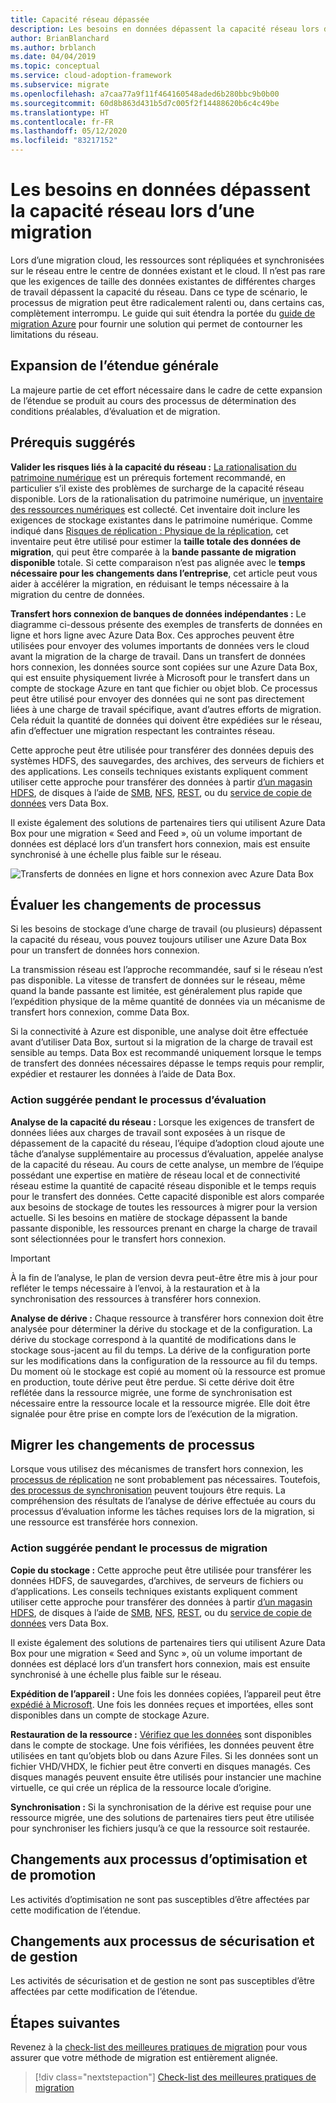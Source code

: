 ```yaml
---
title: Capacité réseau dépassée
description: Les besoins en données dépassent la capacité réseau lors d’une migration.
author: BrianBlanchard
ms.author: brblanch
ms.date: 04/04/2019
ms.topic: conceptual
ms.service: cloud-adoption-framework
ms.subservice: migrate
ms.openlocfilehash: a7caa77a9f11f464160548aded6b280bbc9b0b00
ms.sourcegitcommit: 60d8b863d431b5d7c005f2f14488620b6c4c49be
ms.translationtype: HT
ms.contentlocale: fr-FR
ms.lasthandoff: 05/12/2020
ms.locfileid: "83217152"
---
```

<!-- cSpell:ignore HDFS databox VHDX -->

# <a name="data-requirements-exceed-network-capacity-during-a-migration-effort"></a>Les besoins en données dépassent la capacité réseau lors d’une migration

Lors d’une migration cloud, les ressources sont répliquées et synchronisées sur le réseau entre le centre de données existant et le cloud. Il n’est pas rare que les exigences de taille des données existantes de différentes charges de travail dépassent la capacité du réseau. Dans ce type de scénario, le processus de migration peut être radicalement ralenti ou, dans certains cas, complètement interrompu. Le guide qui suit étendra la portée du [guide de migration Azure](../azure-migration-guide/index.md) pour fournir une solution qui permet de contourner les limitations du réseau.

## <a name="general-scope-expansion"></a>Expansion de l’étendue générale

La majeure partie de cet effort nécessaire dans le cadre de cette expansion de l’étendue se produit au cours des processus de détermination des conditions préalables, d’évaluation et de migration.

## <a name="suggested-prerequisites"></a>Prérequis suggérés

**Valider les risques liés à la capacité du réseau :** [La rationalisation du patrimoine numérique](../../digital-estate/rationalize.md) est un prérequis fortement recommandé, en particulier s’il existe des problèmes de surcharge de la capacité réseau disponible. Lors de la rationalisation du patrimoine numérique, un [inventaire des ressources numériques](../../digital-estate/inventory.md) est collecté. Cet inventaire doit inclure les exigences de stockage existantes dans le patrimoine numérique. Comme indiqué dans [Risques de réplication : Physique de la réplication](../migration-considerations/migrate/replicate.md#replication-risks---physics-of-replication), cet inventaire peut être utilisé pour estimer la **taille totale des données de migration**, qui peut être comparée à la **bande passante de migration disponible** totale. Si cette comparaison n’est pas alignée avec le **temps nécessaire pour les changements dans l’entreprise**, cet article peut vous aider à accélérer la migration, en réduisant le temps nécessaire à la migration du centre de données.

**Transfert hors connexion de banques de données indépendantes :** Le diagramme ci-dessous présente des exemples de transferts de données en ligne et hors ligne avec Azure Data Box. Ces approches peuvent être utilisées pour envoyer des volumes importants de données vers le cloud avant la migration de la charge de travail. Dans un transfert de données hors connexion, les données source sont copiées sur une Azure Data Box, qui est ensuite physiquement livrée à Microsoft pour le transfert dans un compte de stockage Azure en tant que fichier ou objet blob. Ce processus peut être utilisé pour envoyer des données qui ne sont pas directement liées à une charge de travail spécifique, avant d’autres efforts de migration. Cela réduit la quantité de données qui doivent être expédiées sur le réseau, afin d’effectuer une migration respectant les contraintes réseau.

Cette approche peut être utilisée pour transférer des données depuis des systèmes HDFS, des sauvegardes, des archives, des serveurs de fichiers et des applications. Les conseils techniques existants expliquent comment utiliser cette approche pour transférer des données à partir [d’un magasin HDFS](https://docs.microsoft.com/azure/storage/blobs/data-lake-storage-migrate-on-premises-hdfs-cluster), de disques à l’aide de [SMB](https://docs.microsoft.com/azure/databox/data-box-deploy-copy-data), [NFS](https://docs.microsoft.com/azure/databox/data-box-deploy-copy-data-via-nfs), [REST](https://docs.microsoft.com/azure/databox/data-box-deploy-copy-data-via-rest), ou du [service de copie de données](https://docs.microsoft.com/azure/databox/data-box-deploy-copy-data-via-copy-service) vers Data Box.

Il existe également des solutions de partenaires tiers qui utilisent Azure Data Box pour une migration « Seed and Feed », où un volume important de données est déplacé lors d’un transfert hors connexion, mais est ensuite synchronisé à une échelle plus faible sur le réseau.

![Transferts de données en ligne et hors connexion avec Azure Data Box](../../_images/migrate/data-box.png)

## <a name="assess-process-changes"></a>Évaluer les changements de processus

Si les besoins de stockage d’une charge de travail (ou plusieurs) dépassent la capacité du réseau, vous pouvez toujours utiliser une Azure Data Box pour un transfert de données hors connexion.

La transmission réseau est l’approche recommandée, sauf si le réseau n’est pas disponible. La vitesse de transfert de données sur le réseau, même quand la bande passante est limitée, est généralement plus rapide que l’expédition physique de la même quantité de données via un mécanisme de transfert hors connexion, comme Data Box.

Si la connectivité à Azure est disponible, une analyse doit être effectuée avant d’utiliser Data Box, surtout si la migration de la charge de travail est sensible au temps. Data Box est recommandé uniquement lorsque le temps de transfert des données nécessaires dépasse le temps requis pour remplir, expédier et restaurer les données à l’aide de Data Box.

### <a name="suggested-action-during-the-assess-process"></a>Action suggérée pendant le processus d’évaluation

**Analyse de la capacité du réseau :** Lorsque les exigences de transfert de données liées aux charges de travail sont exposées à un risque de dépassement de la capacité du réseau, l’équipe d’adoption cloud ajoute une tâche d’analyse supplémentaire au processus d’évaluation, appelée analyse de la capacité du réseau. Au cours de cette analyse, un membre de l’équipe possédant une expertise en matière de réseau local et de connectivité réseau estime la quantité de capacité réseau disponible et le temps requis pour le transfert des données. Cette capacité disponible est alors comparée aux besoins de stockage de toutes les ressources à migrer pour la version actuelle. Si les besoins en matière de stockage dépassent la bande passante disponible, les ressources prenant en charge la charge de travail sont sélectionnées pour le transfert hors connexion.

> [!IMPORTANT]
> À la fin de l’analyse, le plan de version devra peut-être être mis à jour pour refléter le temps nécessaire à l’envoi, à la restauration et à la synchronisation des ressources à transférer hors connexion.

**Analyse de dérive :** Chaque ressource à transférer hors connexion doit être analysée pour déterminer la dérive du stockage et de la configuration. La dérive du stockage correspond à la quantité de modifications dans le stockage sous-jacent au fil du temps. La dérive de la configuration porte sur les modifications dans la configuration de la ressource au fil du temps. Du moment où le stockage est copié au moment où la ressource est promue en production, toute dérive peut être perdue. Si cette dérive doit être reflétée dans la ressource migrée, une forme de synchronisation est nécessaire entre la ressource locale et la ressource migrée. Elle doit être signalée pour être prise en compte lors de l’exécution de la migration.

## <a name="migrate-process-changes"></a>Migrer les changements de processus

Lorsque vous utilisez des mécanismes de transfert hors connexion, les [processus de réplication](../migration-considerations/migrate/replicate.md) ne sont probablement pas nécessaires. Toutefois, [des processus de synchronisation](../migration-considerations/migrate/replicate.md) peuvent toujours être requis. La compréhension des résultats de l’analyse de dérive effectuée au cours du processus d’évaluation informe les tâches requises lors de la migration, si une ressource est transférée hors connexion.

### <a name="suggested-action-during-the-migrate-process"></a>Action suggérée pendant le processus de migration

**Copie du stockage :** Cette approche peut être utilisée pour transférer les données HDFS, de sauvegardes, d’archives, de serveurs de fichiers ou d’applications. Les conseils techniques existants expliquent comment utiliser cette approche pour transférer des données à partir [d’un magasin HDFS](https://docs.microsoft.com/azure/storage/blobs/data-lake-storage-migrate-on-premises-hdfs-cluster), de disques à l’aide de [SMB](https://docs.microsoft.com/azure/databox/data-box-deploy-copy-data), [NFS](https://docs.microsoft.com/azure/databox/data-box-deploy-copy-data-via-nfs), [REST](https://docs.microsoft.com/azure/databox/data-box-deploy-copy-data-via-rest), ou du [service de copie de données](https://docs.microsoft.com/azure/databox/data-box-deploy-copy-data-via-copy-service) vers Data Box.

Il existe également des solutions de partenaires tiers qui utilisent Azure Data Box pour une migration « Seed and Sync », où un volume important de données est déplacé lors d’un transfert hors connexion, mais est ensuite synchronisé à une échelle plus faible sur le réseau.

**Expédition de l’appareil :** Une fois les données copiées, l’appareil peut être [expédié à Microsoft](https://docs.microsoft.com/azure/databox/data-box-deploy-picked-up). Une fois les données reçues et importées, elles sont disponibles dans un compte de stockage Azure.

**Restauration de la ressource :** [Vérifiez que les données](https://docs.microsoft.com/azure/databox/data-box-deploy-picked-up#verify-data-upload-to-azure) sont disponibles dans le compte de stockage. Une fois vérifiées, les données peuvent être utilisées en tant qu’objets blob ou dans Azure Files. Si les données sont un fichier VHD/VHDX, le fichier peut être converti en disques managés. Ces disques managés peuvent ensuite être utilisés pour instancier une machine virtuelle, ce qui crée un réplica de la ressource locale d’origine.

**Synchronisation :** Si la synchronisation de la dérive est requise pour une ressource migrée, une des solutions de partenaires tiers peut être utilisée pour synchroniser les fichiers jusqu’à ce que la ressource soit restaurée.

## <a name="optimize-and-promote-process-changes"></a>Changements aux processus d’optimisation et de promotion

Les activités d’optimisation ne sont pas susceptibles d’être affectées par cette modification de l’étendue.

## <a name="secure-and-manage-process-changes"></a>Changements aux processus de sécurisation et de gestion

Les activités de sécurisation et de gestion ne sont pas susceptibles d’être affectées par cette modification de l’étendue.

## <a name="next-steps"></a>Étapes suivantes

Revenez à la [check-list des meilleures pratiques de migration](./index.md) pour vous assurer que votre méthode de migration est entièrement alignée.

> [!div class="nextstepaction"]
> [Check-list des meilleures pratiques de migration](./index.md)
